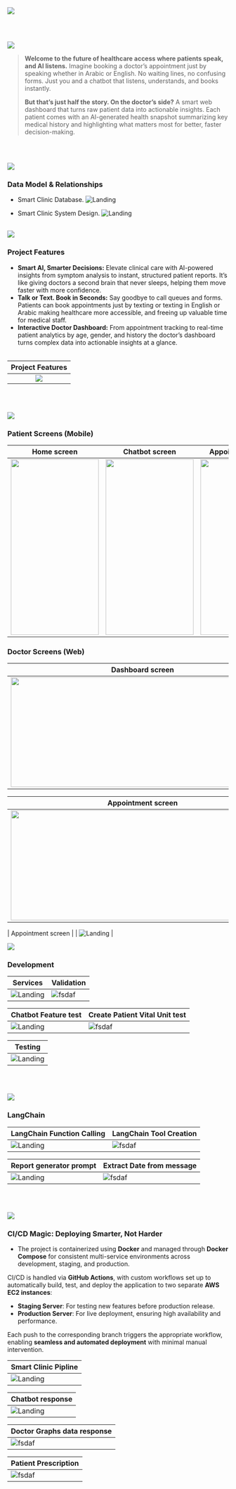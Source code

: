 <img src="./readme/title1.svg"/>

<br><br>

<!-- project overview -->
<img src="./readme/title2.svg"/>

> **Welcome to the future of healthcare access where patients speak, and AI listens.**
> Imagine booking a doctor’s appointment just by speaking whether in Arabic or English. No waiting lines, no confusing forms. Just you and a chatbot that listens, understands, and books instantly.
>
> **But that’s just half the story.
> On the doctor’s side?**
> A smart web dashboard that turns raw patient data into actionable insights.
> Each patient comes with an AI-generated health snapshot summarizing key medical history and highlighting what matters most for better, faster decision-making.

<br><br>

<!-- System Design -->
<img src="./readme/title3.svg"/>

### Data Model & Relationships

- Smart Clinic Database.
  ![Landing](./readme/demo/SmartClinicERD.png)

- Smart Clinic System Design.
  ![Landing](./readme/demo/System-Design.png)
  <br><br>

<!-- Project Highlights -->
<img src="./readme/title4.svg"/>

### Project Features

- **Smart AI, Smarter Decisions:** Elevate clinical care with AI-powered insights from symptom analysis to instant, structured patient reports. It’s like giving doctors a second brain that never sleeps, helping them move faster with more confidence.
- **Talk or Text. Book in Seconds:** Say goodbye to call queues and forms. Patients can book appointments just by texting or texting in English or Arabic making healthcare more accessible, and freeing up valuable time for medical staff.
- **Interactive Doctor Dashboard:** From appointment tracking to real-time patient analytics by age, gender, and history the doctor’s dashboard turns complex data into actionable insights at a glance.
  <br><br>

| Project Features                         
| ----------------------------------------- |
|  <div align="center"><img src="./readme/demo/SmartClinic-highlights1.png"/></div> |
<br><br>
<!-- Demo -->
<img src="./readme/title5.svg"/>

### Patient Screens (Mobile)

| Home screen                                                       | Chatbot screen                                                        | Appointment screen                                                   |
| ----------------------------------------------------------------- | --------------------------------------------------------------------- | -------------------------------------------------------------------- |
| <img src="./readme/demo/homeSceen.jpg" width="200" height="400"/> | <img src="./readme/demo/chatbotScreen.jpg" width="200" height="400"/> | <img src="./readme/demo/voiceChatbot.gif" width="200" height="400"/> |

### Doctor Screens (Web)

| Dashboard screen                                                       | Patient screen                                                       |
| ---------------------------------------------------------------------- | -------------------------------------------------------------------- |
| <img src="./readme/demo/dashboardPage.png" width="600" height="250" /> | <img src="./readme/demo/patientpage.png" width="600" height="250" /> |


| Appointment screen                                                          | Patient  screen  GIF                                                  |
| ------------------------------------------------------------------------ | ---------------------------------------------------------------------- |
| <img src="./readme/demo/appointmentPage.png" width="600" height="250" /> | <img src="./readme/demo/doctorWebsite.gif" width="500" height="250" /> |

| Appointment screen        |
| ![Landing](./readme/demo/responsive.gif) |

<!-- Development & Testing -->
<img src="./readme/title6.svg"/>

### Development

| Services                                  | Validation                             |
| ----------------------------------------- | -------------------------------------- |
| ![Landing](./readme/demo/controllers.png) | ![fsdaf](./readme/demo/validation.png) |

| Chatbot Feature test                                | Create Patient Vital Unit test                             |
| ----------------------------------------- | -------------------------------------- |
| ![Landing](./readme/demo/Chatbot-test.png) | ![fsdaf](./readme/demo/createVitaltest.png) |

| Testing                                       |
| --------------------------------------------- |
| ![Landing](./readme/demo/test.png) |

<br><br>
<!-- Ai Powerd App -->
<img src="./readme/title8.svg"/>

### LangChain

| LangChain Function Calling                                  | LangChain Tool  Creation                   |
| ----------------------------------------- | -------------------------------------- |
| ![Landing](./readme/demo/handleChatFunc.png) | ![fsdaf](./readme/demo/tool.png) |

| Report generator prompt                                  | Extract Date from message                  |
| ----------------------------------------- | -------------------------------------- |
| ![Landing](./readme/demo/reportPrompt.png) | ![fsdaf](./readme/demo/getDate.png) |

<br><br>
<!-- Deployment -->
<img src="./readme/title7.svg"/>

### CI/CD Magic: Deploying Smarter, Not Harder

- The project is containerized using **Docker** and managed through **Docker Compose** for consistent multi-service environments across development, staging, and production.

CI/CD is handled via **GitHub Actions**, with custom workflows set up to automatically build, test, and deploy the application to two separate **AWS EC2 instances**:

- **Staging Server**: For testing new features before production release.
- **Production Server**: For live deployment, ensuring high availability and performance.

Each push to the corresponding branch triggers the appropriate workflow, enabling **seamless and automated deployment** with minimal manual intervention.


| Smart Clinic Pipline                          |
| --------------------------------------- |
| ![Landing](./readme/demo/CICD-pipeline.png) |


| Chatbot response                           | 
| --------------------------------------- 
| ![Landing](./readme/demo/chatbotres.png) |

| Doctor Graphs data response                   |
| ------------------------------------- |
| ![fsdaf](./readme/demo/getgraphdata.png) |

| Patient Prescription                        |
| ------------------------------------- |
| ![fsdaf](./readme/demo/getprescription.png) |

<br><br>
